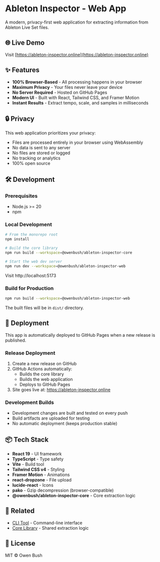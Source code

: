 # Ableton Inspector - Web App

A modern, privacy-first web application for extracting information from Ableton Live Set files.

## 🌐 Live Demo

Visit [https://ableton-inspector.online](https://ableton-inspector.online)

## ✨ Features

- **100% Browser-Based** - All processing happens in your browser
- **Maximum Privacy** - Your files never leave your device
- **No Server Required** - Hosted on GitHub Pages
- **Modern UI** - Built with React, Tailwind CSS, and Framer Motion
- **Instant Results** - Extract tempo, scale, and samples in milliseconds

## 🔒 Privacy

This web application prioritizes your privacy:

- Files are processed entirely in your browser using WebAssembly
- No data is sent to any server
- No files are stored or logged
- No tracking or analytics
- 100% open source

## 🛠️ Development

### Prerequisites

- Node.js >= 20
- npm

### Local Development

```bash
# From the monorepo root
npm install

# Build the core library
npm run build --workspace=@owenbush/ableton-inspector-core

# Start the web dev server
npm run dev --workspace=@owenbush/ableton-inspector-web
```

Visit http://localhost:5173

### Build for Production

```bash
npm run build --workspace=@owenbush/ableton-inspector-web
```

The built files will be in `dist/` directory.

## 🚀 Deployment

This app is automatically deployed to GitHub Pages when a new release is published.

### Release Deployment

1. Create a new release on GitHub
2. GitHub Actions automatically:
   - Builds the core library
   - Builds the web application
   - Deploys to GitHub Pages
3. Site goes live at: https://ableton-inspector.online

### Development Builds

- Development changes are built and tested on every push
- Build artifacts are uploaded for testing
- No automatic deployment (keeps production stable)

## 📦 Tech Stack

- **React 19** - UI framework
- **TypeScript** - Type safety
- **Vite** - Build tool
- **Tailwind CSS v4** - Styling
- **Framer Motion** - Animations
- **react-dropzone** - File upload
- **lucide-react** - Icons
- **pako** - Gzip decompression (browser-compatible)
- **@owenbush/ableton-inspector-core** - Core extraction logic

## 🔗 Related

- [CLI Tool](../cli/) - Command-line interface
- [Core Library](../core/) - Shared extraction logic

## 📄 License

MIT © Owen Bush
